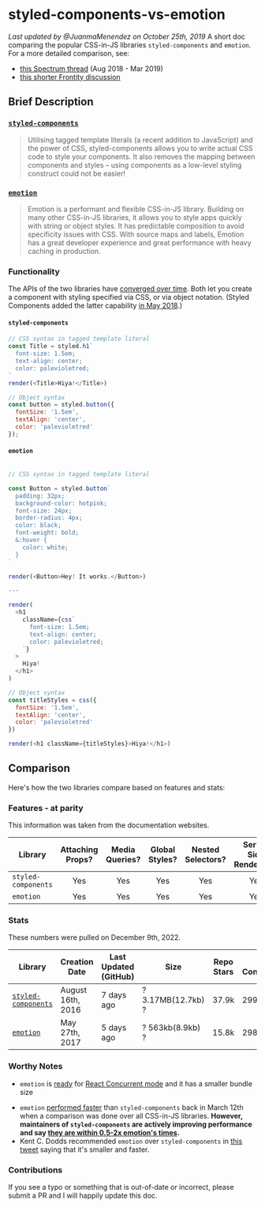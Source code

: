 # styled-components-vs-emotion
_Last updated by @JuanmaMenendez on October 25th, 2019_
A short doc comparing the popular CSS-in-JS libraries `styled-components` and `emotion`. For a more detailed comparison, see:
* [this Spectrum thread](https://spectrum.chat/styled-components/general/styled-components-vs-emotion~47206c1b-a688-424e-9e96-6f265993587e) (Aug 2018 - Mar 2019)
* [this shorter Frontity discussion](https://community.frontity.org/t/which-one-should-we-use-emotion-vs-styled-components/27)

## Brief Description

### [`styled-components`](https://www.styled-components.com/)
>Utilising tagged template literals (a recent addition to JavaScript) and the power of CSS, styled-components allows you to write actual CSS code to style your components. It also removes the mapping between components and styles – using components as a low-level styling construct could not be easier!

### [`emotion`](https://emotion.sh/)
>Emotion is a performant and flexible CSS-in-JS library. Building on many other CSS-in-JS libraries, it allows you to style apps quickly with string or object styles. It has predictable composition to avoid specificity issues with CSS. With source maps and labels, Emotion has a great developer experience and great performance with heavy caching in production.

### Functionality
The APIs of the two libraries have [converged over time](https://css-tricks.com/the-fragmented-but-evolving-state-of-css-in-js/). Both let you create a component with styling specified via CSS, or via object notation. (Styled Components added the latter capability [in May 2018](https://twitter.com/mxstbr/status/999918627997470724).)

#### `styled-components`

```javascript
// CSS syntax in tagged template literal
const Title = styled.h1`
  font-size: 1.5em;
  text-align: center;
  color: palevioletred;
`
render(<Title>Hiya!</Title>)

// Object syntax
const button = styled.button({
  fontSize: '1.5em',
  textAlign: 'center',
  color: 'palevioletred'
});
```

#### `emotion`

```javascript

// CSS syntax in tagged template literal

const Button = styled.button`
  padding: 32px;
  background-color: hotpink;
  font-size: 24px;
  border-radius: 4px;
  color: black;
  font-weight: bold;
  &:hover {
    color: white;
  }
`

render(<Button>Hey! It works.</Button>)

---

render(
  <h1
    className={css`
      font-size: 1.5em;
      text-align: center;
      color: palevioletred;
    `}
  >
    Hiya!
  </h1>
)

// Object syntax
const titleStyles = css({
  fontSize: '1.5em',
  textAlign: 'center',
  color: 'palevioletred'
})

render(<h1 className={titleStyles}>Hiya!</h1>)

```


## Comparison
Here's how the two libraries compare based on features and stats:

### Features - at parity
This information was taken from the documentation websites.

Library | Attaching Props? | Media Queries? | Global Styles? | Nested Selectors? | Server Side Rendering? | Theming Support? | Composition?
--- | :---: | :---: | :---: | :---: | :---: | :---: | :---: |
`styled-components` | Yes | Yes| Yes | Yes | Yes | Yes| Yes   
`emotion` | Yes | Yes | Yes | Yes | Yes | Yes | Yes 

### Stats
These numbers were pulled on December 9th, 2022.

Library | Creation Date | Last Updated (GitHub) | Size | Repo Stars | # of Contributors 
--- | --- | --- | --- | --- | --- |
[`styled-components`](https://github.com/styled-components/styled-components) | August 16th, 2016 | 7 days ago | ? 3.17MB(12.7kb) ? | 37.9k | 299 
[`emotion`](https://github.com/emotion-js/emotion) | May 27th, 2017 | 5 days ago | ? 563kb(8.9kb) ? | 15.8k | 298 
### Worthy Notes

* `emotion` is [ready](https://community.frontity.org/t/which-one-should-we-use-emotion-vs-styled-components/27/8) for [React Concurrent mode](https://dev.to/pomber/about-react-suspense-and-concurrent-mode-21aj) and it has a smaller bundle size
- `emotion` [performed faster](https://github.com/A-gambit/CSS-IN-JS-Benchmarks/blob/master/RESULT.md) than `styled-components` back in March 12th when a comparison was done over all CSS-in-JS libraries. **However, maintainers of `styled-components` are actively improving performance and say [they are within 0.5-2x emotion's times](https://twitter.com/_philpl/status/1017312352641933317).**
- Kent C. Dodds recommended `emotion` over `styled-components` in [this tweet](https://twitter.com/kentcdodds/status/994230853189320705) saying that it's smaller and faster. 

### Contributions
If you see a typo or something that is out-of-date or incorrect, please submit a PR and I will happily update this doc.

